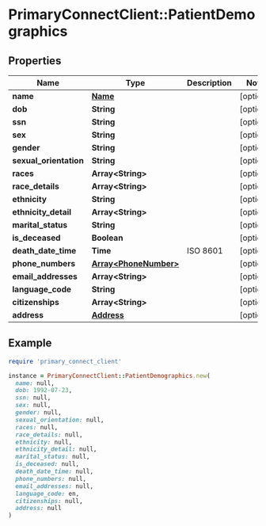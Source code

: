# PrimaryConnectClient::PatientDemographics

## Properties

| Name | Type | Description | Notes |
| ---- | ---- | ----------- | ----- |
| **name** | [**Name**](Name.md) |  | [optional] |
| **dob** | **String** |  | [optional] |
| **ssn** | **String** |  | [optional] |
| **sex** | **String** |  | [optional] |
| **gender** | **String** |  | [optional] |
| **sexual_orientation** | **String** |  | [optional] |
| **races** | **Array&lt;String&gt;** |  | [optional] |
| **race_details** | **Array&lt;String&gt;** |  | [optional] |
| **ethnicity** | **String** |  | [optional] |
| **ethnicity_detail** | **Array&lt;String&gt;** |  | [optional] |
| **marital_status** | **String** |  | [optional] |
| **is_deceased** | **Boolean** |  | [optional] |
| **death_date_time** | **Time** | ISO 8601 | [optional] |
| **phone_numbers** | [**Array&lt;PhoneNumber&gt;**](PhoneNumber.md) |  | [optional] |
| **email_addresses** | **Array&lt;String&gt;** |  | [optional] |
| **language_code** | **String** |  | [optional] |
| **citizenships** | **Array&lt;String&gt;** |  | [optional] |
| **address** | [**Address**](Address.md) |  | [optional] |

## Example

```ruby
require 'primary_connect_client'

instance = PrimaryConnectClient::PatientDemographics.new(
  name: null,
  dob: 1992-07-23,
  ssn: null,
  sex: null,
  gender: null,
  sexual_orientation: null,
  races: null,
  race_details: null,
  ethnicity: null,
  ethnicity_detail: null,
  marital_status: null,
  is_deceased: null,
  death_date_time: null,
  phone_numbers: null,
  email_addresses: null,
  language_code: en,
  citizenships: null,
  address: null
)
```

